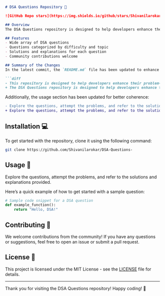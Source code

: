 ```markdown
# DSA Questions Repository 🚀

![GitHub Repo stars](https://img.shields.io/github/stars/Shivanilarokar/DSA-Questions-) ![GitHub forks](https://img.shields.io/github/forks/Shivanilarokar/DSA-Questions-) ![GitHub issues](https://img.shields.io/github/issues/Shivanilarokar/DSA-Questions-)

## Overview
The DSA Questions repository is designed to help developers enhance their problem-solving skills through a rich set of Data Structures and Algorithms (DSA) questions categorized by difficulty and topic. This repository serves as a comprehensive resource for individuals looking to sharpen their coding abilities and prepare for technical interviews.

## Features
- Wide array of DSA questions
- Questions categorized by difficulty and topic
- Solutions and explanations for each question
- Community contributions welcome

## Summary of the Changes
In the latest commit, the `README.md` file has been updated to enhance clarity and improve the overall presentation of the repository. Below are the specific changes made:

```diff
- This repository is designed to help developers enhance their problem-solving skills through a wide array of Data Structures and Algorithms (DSA) questions.
+ The DSA Questions repository is designed to help developers enhance their problem-solving skills through a rich set of DSA questions categorized by difficulty and topic.
```

Additionally, the usage section has been updated for better coherence:

```diff
- Explore the questions, attempt the problems, and refer to the solutions and explanations provided.
+ Explore the questions, attempt the problems, and refer to the solutions and explanations provided.
```

## Installation 💻
To get started with the repository, clone it using the following command:

```bash
git clone https://github.com/Shivanilarokar/DSA-Questions-
```

## Usage 📖
Explore the questions, attempt the problems, and refer to the solutions and explanations provided.

Here’s a quick example of how to get started with a sample question:

```python
# Sample code snippet for a DSA question
def example_function():
    return "Hello, DSA!"
```

## Contributing 🤝
We welcome contributions from the community! If you have any questions or suggestions, feel free to open an issue or submit a pull request.

## License 📜
This project is licensed under the MIT License - see the [LICENSE](LICENSE) file for details.

---

Thank you for visiting the DSA Questions repository! Happy coding! 🎉
```